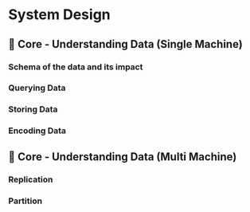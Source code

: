 # System Design
## 📌 Core - Understanding Data (Single Machine)
### Schema of the data and its impact
### Querying Data
### Storing Data
### Encoding Data

## 📌 Core - Understanding Data (Multi Machine)
### Replication
### Partition

